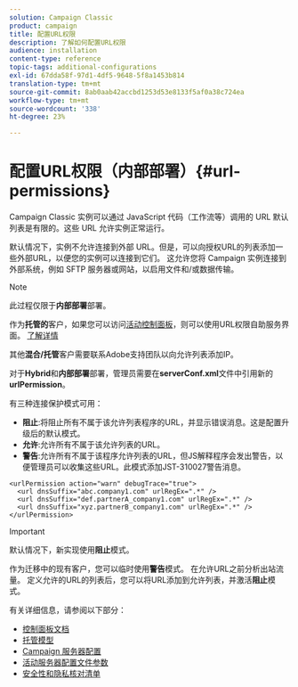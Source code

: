 ```yaml
---
solution: Campaign Classic
product: campaign
title: 配置URL权限
description: 了解如何配置URL权限
audience: installation
content-type: reference
topic-tags: additional-configurations
exl-id: 67dda58f-97d1-4df5-9648-5f8a1453b814
translation-type: tm+mt
source-git-commit: 8ab0aab42accbd1253d53e8133f5af0a38c724ea
workflow-type: tm+mt
source-wordcount: '338'
ht-degree: 23%

---
```



# 配置URL权限（内部部署）{#url-permissions}

Campaign Classic 实例可以通过 JavaScript 代码（工作流等）调用的 URL 默认列表是有限的。这些 URL 允许实例正常运行。

默认情况下，实例不允许连接到外部 URL。但是，可以向授权URL的列表添加一些外部URL，以便您的实例可以连接到它们。 这允许您将 Campaign 实例连接到外部系统，例如 SFTP 服务器或网站，以启用文件和/或数据传输。

>[!NOTE]
>
>此过程仅限于&#x200B;**内部部署**&#x200B;部署。
>
>作为&#x200B;**托管的**&#x200B;客户，如果您可以访问[活动控制面板](https://experienceleague.adobe.com/docs/control-panel/using/control-panel-home.html)，则可以使用URL权限自助服务界面。 [了解详情](https://experienceleague.adobe.com/docs/control-panel/using/instances-settings/url-permissions.html)
>
>其他&#x200B;**混合/托管**&#x200B;客户需要联系Adobe支持团队以向允许列表添加IP。


对于&#x200B;**Hybrid**&#x200B;和&#x200B;**内部部署**&#x200B;部署，管理员需要在&#x200B;**serverConf.xml**&#x200B;文件中引用新的&#x200B;**urlPermission**。


有三种连接保护模式可用：

* **阻止**:将阻止所有不属于该允许列表程序的URL，并显示错误消息。这是配置升级后的默认模式。
* **允许**:允许所有不属于该允许列表的URL。
* **警告**:允许所有不属于该程序允许列表的URL，但JS解释程序会发出警告，以便管理员可以收集这些URL。此模式添加JST-310027警告消息。

```
<urlPermission action="warn" debugTrace="true">
  <url dnsSuffix="abc.company1.com" urlRegEx=".*" />
  <url dnsSuffix="def.partnerA_company1.com" urlRegEx=".*" />
  <url dnsSuffix="xyz.partnerB_company1.com" urlRegEx=".*" />
</urlPermission>
```

>[!IMPORTANT]
>
>默认情况下，新实现使用&#x200B;**阻止**&#x200B;模式。
>
>作为迁移中的现有客户，您可以临时使用&#x200B;**警告**&#x200B;模式。 在允许URL之前分析出站流量。 定义允许的URL的列表后，您可以将URL添加到允许列表，并激活&#x200B;**阻止**&#x200B;模式。

有关详细信息，请参阅以下部分：

* [控制面板文档](https://experienceleague.adobe.com/docs/control-panel/using/control-panel-home.html)
* [托管模型](hosting-models.md)
* [Campaign 服务器配置](configuring-campaign-server.md)
* [活动服务器配置文件参数](the-server-configuration-file.md)
* [安全性和隐私核对清单](get-started-security-privacy.md)